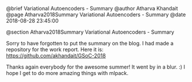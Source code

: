 @brief Variational Autoencoders - Summary
@author Atharva Khandait
@page Atharva2018Summary Variational Autoencoders - Summary
@date 2018-08-28 23:45:00

@section Atharva2018Summary Variational Autoencoders - Summary

Sorry to have forgotten to put the summary on the blog. I had made a repository for the work report.
Here it is: https://github.com/akhandait/GSoC-2018

Thanks again everybody for the awesome summer! It went by in a blur. :)
I hope I get to do more amazing things with mlpack.

